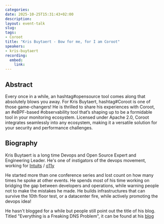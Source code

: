 ```yaml
---
categories:
date: 2025-10-25T15:31:43+02:00
description:
layout: event-talk
slug:
tags:
- Coroot
title: "Kris Buytaert - Bow for me, for I am Coroot"
speakers:
- kris-buytaert
recording:
  embed:
    link: 
---
```


## Abstract

Every once in a while, an hashtag#opensource tool comes along that absolutely blows you away.
For Kris Buytaert, hashtag#Coroot is one of those game-changers!
He is thrilled to share his experiences with Coroot, an #eBPF-based #observability tool that’s shaping up to be a formidable tool in your monitoring ecosystem. Licensed under Apache 2.0, Coroot integrates seamlessly into any ecosystem, making it a versatile solution for your security and performance challenges.

## Biography

Kris Buytaert is a long time Devops and Open Source Expert and Engineering Leader. He's one of instigators of the devops movement, working for [Intuits](https://inuits.eu) / [o11y](https://o11y.eu)

He started more than one conference series and lost count on how many times he spoke at other events. He spends most of his time working on bridging the gap between developers and operations, while warning people not to make the mistakes he made. He builds infrastructures that can survive the 10th floor test, or a datacenter fire, while actively promoting the devops idea!

He hasn't blogged for a while but people still point out the title of his blog. Titled "Everything is a Freaking DNS Problem", it can be found at his [blog](http://www.krisbuytaert.be/blog/)
